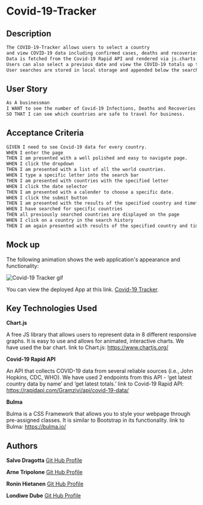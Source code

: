 
# Covid-19-Tracker

## Description
```md
The COVID-19-Tracker allows users to select a country 
and view COVID-19 data including confirmed cases, deaths and recoveries. 
Data is fetched from the Covid-19 Rapid API and rendered via js.charts. 
Users can also select a previous date and view the COVID-19 totals up to that date. 
User searches are stored in local storage and appended below the search bar.
```

## User Story 

```md
As A businessman 
I WANT to see the number of Covid-19 Infections, Deaths and Recoveries
SO THAT I can see which countries are safe to travel for business.
```

## Acceptance Criteria 

```md
GIVEN I need to see Covid-19 data for every country.
WHEN I enter the page 
THEN I am presented with a well polished and easy to navigate page.
WHEN I click the dropdown 
THEN I am presented with a list of all the world countries.
WHEN I type a specific letter into the search bar 
THEN I am presented with countries with the specified letter
WHEN I click the date selector 
THEN I am presented with a calender to choose a specific date.
WHEN I click the submit button
THEN I am presented with the results of the specified country and timeframe.
WHEN I have searched for specific countries 
THEN all previously searched countries are displayed on the page
WHEN I click on a country in the search history
THEN I am again presented with results of the specified country and timeframe.
```

## Mock up

The following animation shows the web application's appearance and functionality:

![Covid-19 Tracker gif](./assets/images/Covid19Tracker.gif)

You can view the deployed App at this link. [Covid-19 Tracker](https://mm-salvodragotta.github.io/Covid-19-Tracker/).

## Key Technologies Used

**Chart.js**

A free JS library that allows users to represent data in 8 different responsive graphs. It is easy to use and allows for animated, interactive charts. We have used the bar chart.
link to Chart.js: https://www.chartjs.org/ 

**Covid-19 Rapid API**

An API that collects COVID-19 data from several reliable sources (i.e., John Hopkins, CDC, WHO). We have used 2 endpoints from this API - ‘get latest country data by name’ and ‘get latest totals.’
link to Covid-19 Rapid API: https://rapidapi.com/Gramzivi/api/covid-19-data/

**Bulma**

Bulma is a CSS Framework that allows you to style your webpage through pre-assigned classes. It is similar to Bootstrap in its functionality.
link to Bulma: https://bulma.io/

## Authors 

**Salvo Dragotta** [Git Hub Profile](https://github.com/MM-SalvoDragotta) 

**Arne Tripolone** [Git Hub Profile](https://github.com/ArneTripolone) 

**Ronin Hietanen** [Git Hub Profile](https://github.com/RoninHietanen) 

**Londiwe Dube** [Git Hub Profile](https://github.com/LondiweDube) 

